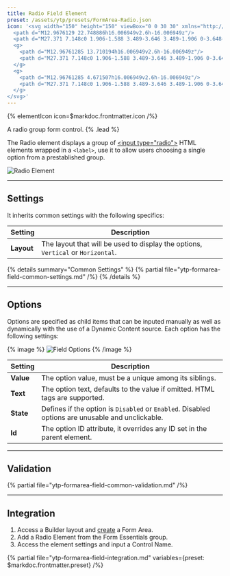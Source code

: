 ```yaml
---
title: Radio Field Element
preset: /assets/ytp/presets/FormArea-Radio.json
icon: '<svg width="150" height="150" viewBox="0 0 30 30" xmlns="http://www.w3.org/2000/svg" fill-rule="evenodd" clip-rule="evenodd">
  <path d="M12.9676129 22.748886h16.006949v2.6h-16.006949z"/>
  <path d="M27.371 7.148c0 1.906-1.588 3.489-3.646 3.489-1.906 0-3.648-1.583-3.648-3.489 0-1.901 1.588-3.647 3.648-3.647 1.902 0 3.646 1.589 3.646 3.647z" fill="none" stroke-width="1.8" stroke-linecap="butt" stroke-linejoin="miter" stroke-miterlimit="4" transform="matrix(.86372 0 0 .88357 -15.5612161 17.802899)"/>
  <g>
    <path d="M12.96761285 13.710194h16.006949v2.6h-16.006949z"/>
    <path d="M27.371 7.148c0 1.906-1.588 3.489-3.646 3.489-1.906 0-3.648-1.583-3.648-3.489 0-1.901 1.588-3.647 3.648-3.647 1.902 0 3.646 1.589 3.646 3.647z" fill="none" stroke-width="1.8" stroke-linecap="butt" stroke-linejoin="miter" stroke-miterlimit="4" transform="matrix(.86372 0 0 .88357 -15.56121615 8.764207)"/>
  </g>
  <g>
    <path d="M12.96761285 4.671507h16.006949v2.6h-16.006949z"/>
    <path d="M27.371 7.148c0 1.906-1.588 3.489-3.646 3.489-1.906 0-3.648-1.583-3.648-3.489 0-1.901 1.588-3.647 3.648-3.647 1.902 0 3.646 1.589 3.646 3.647z" fill="none" stroke-width="1.8" stroke-linecap="butt" stroke-linejoin="miter" stroke-miterlimit="4" transform="matrix(.86372 0 0 .88357 -15.56121615 -.27448)"/>
  </g>
</svg>'
---
```


{% elementIcon icon=$markdoc.frontmatter.icon /%}

A radio group form control. {% .lead %}

The Radio element displays a group of [\<input type="radio"\>](https://developer.mozilla.org/en-US/docs/Web/HTML/Element/input/radio) HTML elements wrapped in a `<label>`, use it to allow users choosing a single option from a prestablished group.

![Radio Element](/assets/ytp/forms/fields/radio.webp)

---

## Settings

It inherits common settings with the following specifics:

| Setting | Description |
| ------- | ----------- |
| **Layout** | The layout that will be used to display the options, `Vertical` or `Horizontal`. |

{% details summary="Common Settings" %}
    {% partial file="ytp-formarea-field-common-settings.md" /%}
{% /details %}

---

## Options

Options are specified as child items that can be inputed manually as well as dynamically with the use of a Dynamic Content source. Each option has the following settings:

{% image %}
![Field Options](/assets/ytp/forms/fields/fields/options.webp)
{% /image %}

| Setting | Description |
| ------- | ----------- |
| **Value** | The option value, must be a unique among its siblings. | &#x2713; |
| **Text** | The option text, defaults to the value if omitted. HTML tags are supported. | &#x2713; |
| **State** | Defines if the option is `Disabled` or `Enabled`. Disabled options are unusable and unclickable. | &#x2713; |
| **Id** | The option ID attribute, it overrides any ID set in the parent element. | &#x2713; |

---

## Validation

{% partial file="ytp-formarea-field-common-validation.md" /%}

---

## Integration

1. Access a Builder layout and [create](../../setup#creating-a-form) a Form Area.
1. Add a Radio Element from the Form Essentials group.
1. Access the element settings and input a Control Name.

{% partial file="ytp-formarea-field-integration.md" variables={preset: $markdoc.frontmatter.preset} /%}
